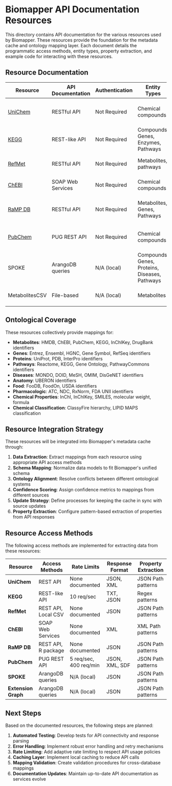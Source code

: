 # Biomapper API Documentation Resources

This directory contains API documentation for the various resources used by Biomapper. These resources provide the foundation for the metadata cache and ontology mapping layer. Each document details the programmatic access methods, entity types, property extraction, and example code for interacting with these resources.

## Resource Documentation

| Resource | API Documentation | Authentication | Entity Types | Key Features | Resource ID |
|----------|------------------|----------------|--------------|-------------|------------|
| [UniChem](./unichem_api_documentation.md) | RESTful API | Not Required | Chemical compounds | Identifier mapping, 40+ source databases | ID 10 |
| [KEGG](./kegg_api_documentation.md) | REST-like API | Not Required | Compounds, Genes, Enzymes, Pathways | Database cross-references, pathway data | ID 9 |
| [RefMet](./refmet_api_documentation.md) | RESTful API | Not Required | Metabolites, pathways | Standardized nomenclature, classifications | ID 11 |
| [ChEBI](./chebi_api_documentation.md) | SOAP Web Services | Not Required | Chemical compounds | Classification hierarchies, chemical roles | ID 5 |
| [RaMP DB](./rampdb_api_documentation.md) | RESTful API | Not Required | Metabolites, Genes, Pathways | Multi-source integration, enrichment analysis | ID 12 |
| [PubChem](./pubchem_api_documentation.md) | PUG REST API | Not Required | Chemical compounds | Structure search, property retrieval | ID 6 |
| SPOKE | ArangoDB queries | N/A (local) | Compounds, Genes, Proteins, Diseases, Pathways | Comprehensive knowledge graph | ID 8 |
| MetabolitesCSV | File-based | N/A (local) | Metabolites | CSV data (proxy for Arivale data) | ID 7 |

## Ontological Coverage

These resources collectively provide mappings for:

- **Metabolites**: HMDB, ChEBI, PubChem, KEGG, InChIKey, DrugBank identifiers
- **Genes**: Entrez, Ensembl, HGNC, Gene Symbol, RefSeq identifiers
- **Proteins**: UniProt, PDB, InterPro identifiers
- **Pathways**: Reactome, KEGG, Gene Ontology, PathwayCommons identifiers
- **Diseases**: MONDO, DOID, MeSH, OMIM, DisGeNET identifiers
- **Anatomy**: UBERON identifiers
- **Food**: FooDB, FoodOn, USDA identifiers
- **Pharmacologic**: ATC, NDC, RxNorm, FDA UNII identifiers
- **Chemical Properties**: InChI, InChIKey, SMILES, molecular weight, formula
- **Chemical Classification**: ClassyFire hierarchy, LIPID MAPS classification

## Resource Integration Strategy

These resources will be integrated into Biomapper's metadata cache through:

1. **Data Extraction**: Extract mappings from each resource using appropriate API access methods
2. **Schema Mapping**: Normalize data models to fit Biomapper's unified schema
3. **Ontology Alignment**: Resolve conflicts between different ontological systems
4. **Confidence Scoring**: Assign confidence metrics to mappings from different sources
5. **Update Strategy**: Define processes for keeping the cache in sync with source updates
6. **Property Extraction**: Configure pattern-based extraction of properties from API responses

## Resource Access Methods

The following access methods are implemented for extracting data from these resources:

| Resource | Access Methods | Rate Limits | Response Format | Property Extraction |
|----------|----------------|------------|-----------------|---------------------|
| **UniChem** | REST API | None documented | JSON, XML | JSON Path patterns |
| **KEGG** | REST-like API | 10 req/sec | TXT, JSON | Regex patterns |
| **RefMet** | REST API, Local CSV | None documented | JSON | JSON Path patterns |
| **ChEBI** | SOAP Web Services | None documented | XML | XML Path patterns |
| **RaMP DB** | REST API, R package | None documented | JSON | JSON Path patterns |
| **PubChem** | PUG REST API | 5 req/sec, 400 req/min | JSON, XML, SDF | JSON Path patterns |
| **SPOKE** | ArangoDB queries | N/A (local) | JSON | JSON Path patterns |
| **Extension Graph** | ArangoDB queries | N/A (local) | JSON | JSON Path patterns |

## Next Steps

Based on the documented resources, the following steps are planned:

1. **Automated Testing**: Develop tests for API connectivity and response parsing
2. **Error Handling**: Implement robust error handling and retry mechanisms
3. **Rate Limiting**: Add adaptive rate limiting to respect API usage policies
4. **Caching Layer**: Implement local caching to reduce API calls
5. **Mapping Validation**: Create validation procedures for cross-database mappings
6. **Documentation Updates**: Maintain up-to-date API documentation as services evolve
